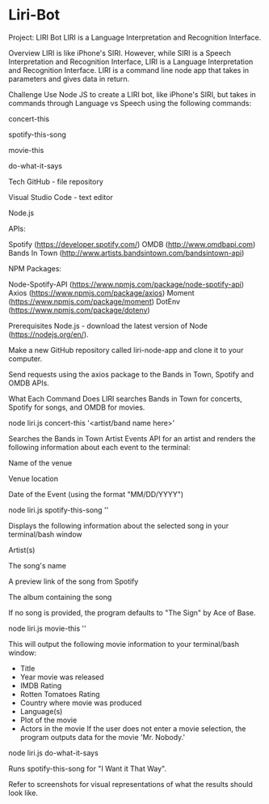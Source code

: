 # Liri-Bot

Project: LIRI Bot
LIRI is a Language Interpretation and Recognition Interface.

Overview
LIRI is like iPhone's SIRI. However, while SIRI is a Speech Interpretation and Recognition Interface, LIRI is a Language Interpretation and Recognition Interface. LIRI is a command line node app that takes in parameters and gives data in return.

Challenge
Use Node JS to create a LIRI bot, like iPhone's SIRI, but takes in commands through Language vs Speech using the following commands:

concert-this

spotify-this-song

movie-this

do-what-it-says

Tech
GitHub - file repository

Visual Studio Code - text editor

Node.js

APIs:

Spotify (https://developer.spotify.com/)
OMDB (http://www.omdbapi.com)
Bands In Town (http://www.artists.bandsintown.com/bandsintown-api)

NPM Packages:

Node-Spotify-API (https://www.npmjs.com/package/node-spotify-api)
Axios (https://www.npmjs.com/package/axios)
Moment (https://www.npmjs.com/package/moment)
DotEnv (https://www.npmjs.com/package/dotenv)

Prerequisites
Node.js - download the latest version of Node (https://nodejs.org/en/).

Make a new GitHub repository called liri-node-app and clone it to your computer.

Send requests using the axios package to the Bands in Town, Spotify and OMDB APIs.

What Each Command Does
LIRI searches Bands in Town for concerts, Spotify for songs, and OMDB for movies.

node liri.js concert-this '<artist/band name here>'

Searches the Bands in Town Artist Events API for an artist and renders the following information about each event to the terminal:

Name of the venue

Venue location

Date of the Event (using the format "MM/DD/YYYY")

node liri.js spotify-this-song '<song name here>'

Displays the following information about the selected song in your terminal/bash window

Artist(s)

The song's name

A preview link of the song from Spotify

The album containing the song

If no song is provided, the program defaults to "The Sign" by Ace of Base.

node liri.js movie-this '<movie name here>'

This will output the following movie information to your terminal/bash window:

  * Title
  * Year movie was released
  * IMDB Rating
  * Rotten Tomatoes Rating
  * Country where movie was produced
  * Language(s)
  * Plot of the movie
  * Actors in the movie
If the user does not enter a movie selection, the program outputs data for the movie 'Mr. Nobody.'

node liri.js do-what-it-says

Runs spotify-this-song for "I Want it That Way".

Refer to screenshots for visual representations of what the results should look like. 
